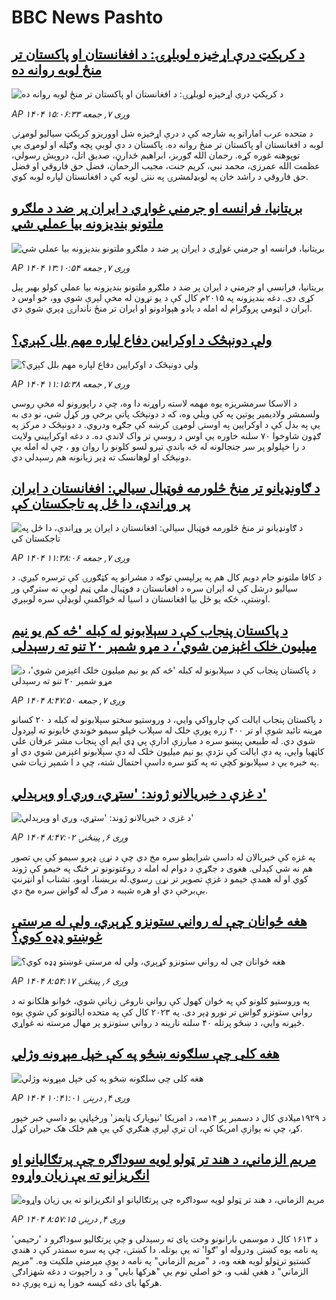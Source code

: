 # BBC News Pashto## [د کرېکټ درې اړخیزه لوبلړۍ: د افغانستان او پاکستان تر منځ لوبه روانه ده](https://www.bbc.com/pashto/articles/c39dmd1dg9do?at_medium=RSS&at_campaign=rss?at_campaign=githubrss)![د کرېکټ درې اړخیزه لوبلړۍ: د افغانستان او پاکستان تر منځ لوبه روانه ده](https://ichef.bbci.co.uk/ace/ws/240/cpsprodpb/3a44/live/711fc800-84e9-11f0-8c11-4fc052682191.jpg)_AP ۱۴۰۴ وږی ۷, جمعه ۱۵:۰۶:۳۳_د متحده عرب اماراتو په شارجه کې د درې اړخیزه شل اووریزو کرېکټ سیالیو لومړنۍ لوبه د افغانستان او پاکستان تر منځ روانه ده. پاکستان د دې لوبې پچه وګټله او لومړی یې توپوهنه غوره کړه. 
رحمان الله ګوربز، ابراهیم ځدارڼ، صدیق اتل، دروېش رسولي، عظمت الله عمرزی، محمد نبي، کریم جنت، مجیب الرحمان، فضل حق فاروقي او فضل حق فاروقي د راشد خان په لوبډلمشرۍ په نننۍ لوبه کې د افغانستان لپاره لوبه کوي.## [بریتانيا، فرانسه او جرمني غواړي د ايران پر ضد د ملګرو ملتونو بنديزونه بیا عملي شي](https://www.bbc.com/pashto/articles/cg50jy85gypo?at_medium=RSS&at_campaign=rss?at_campaign=githubrss)![بریتانيا، فرانسه او جرمني غواړي د ايران پر ضد د ملګرو ملتونو بنديزونه بیا عملي شي](https://ichef.bbci.co.uk/ace/ws/240/cpsprodpb/3848/live/10027670-84d6-11f0-9cf6-cbf3e73ce2b9.png)_AP ۱۴۰۴ وږی ۷, جمعه ۱۳:۱۰:۵۴_بریتانيا، فرانسې او جرمني د ايران پر ضد د ملګرو ملتونو بنديزونه بیا عملي کولو بهیر پیل کړی دی. دغه بنديزونه په ۲۰۱۵م کال کې د يو تړون له مخې لېرې شوي وو، خو اوس د ايران د اټومي پروګرام له امله د یادو هېوادونو او ایران تر منځ ناندارۍ ډېري شوي دي.## [ولې دونېڅک د اوکرایین دفاع لپاره مهم بلل کېږي؟](https://www.bbc.com/pashto/articles/cgkr5813d31o?at_medium=RSS&at_campaign=rss?at_campaign=githubrss)![ولې دونېڅک د اوکرایین دفاع لپاره مهم بلل کېږي؟](https://ichef.bbci.co.uk/ace/ws/240/cpsprodpb/cb9d/live/7a6c0d90-8405-11f0-b391-6936825093bd.jpg)_AP ۱۴۰۴ وږی ۷, جمعه ۱۱:۱۵:۳۸_د الاسکا سرمشریزه یوه مهمه لاسته راوړنه دا وه، چې د راپورونو له مخې روسي ولسمشر ولادیمیر پوتین په کې ویلي وه، که د دونېڅک پاتې برخې ور کړل شي، نو دی به یې په بدل کې د اوکرایین په اوسنۍ لومړۍ کرښه کې جګړه ودروي.
د دونېڅک د مرکز په ګډون شاوخوا ۷۰ سلنه خاوره یې اوس د روسې تر واک لاندې ده. د دغه اوکراییني ولایت د را خپلولو پر سر جنجالونه له څه باندې تېرو لسو کلونو  را روان وو ، چې له امله یې دونېڅک او لوهانسک ته ډېر زیانونه هم رسېدلي دي.## [د ګاونډیانو تر منځ څلورمه فوټبال سیالي: افغانستان د ایران پر وړاندې، دا ځل په تاجکستان کې](https://www.bbc.com/pashto/articles/ce83ryrp9zvo?at_medium=RSS&at_campaign=rss?at_campaign=githubrss)![د ګاونډیانو تر منځ څلورمه فوټبال سیالي: افغانستان د ایران پر وړاندې، دا ځل په تاجکستان کې](https://ichef.bbci.co.uk/ace/ws/240/cpsprodpb/f2ac/live/08cf8160-84b1-11f0-b98d-d308c56c1729.jpg)_AP ۱۴۰۴ وږی ۷, جمعه ۱۱:۳۸:۰۶_د  کافا ملتونو جام  دویم کال هم په پرلپسې توګه د مشرانو په کټګورۍ کې ترسره کیږي. د سیالیو درشل کې له ایران سره د افغانستان د فوټبال ملي ټیم لوبې ته سترګې ور اوښتې، ځکه یو ځل بیا افغانستان  د اسیا له ځواکمنې لوبډلې سره لوبېږي.## [د پاکستان پنجاب کې د سېلابونو له کبله 'څه کم یو نیم میلیون خلک اغېزمن شوي'، د مړو شمېر ۲۰ تنو ته رسېدلی](https://www.bbc.com/pashto/articles/cx29zxw8njxo?at_medium=RSS&at_campaign=rss?at_campaign=githubrss)![د پاکستان پنجاب کې د سېلابونو له کبله 'څه کم یو نیم میلیون خلک اغېزمن شوي'، د مړو شمېر ۲۰ تنو ته رسېدلی](https://ichef.bbci.co.uk/ace/ws/240/cpsprodpb/d8a9/live/cacba9d0-84b4-11f0-b391-6936825093bd.jpg)_AP ۱۴۰۴ وږی ۷, جمعه ۸:۴۷:۵۰_د پاکستان پنجاب ایالت کې چارواکي وايي، د وروستیو سختو سېلابونو له کبله د ۲۰ کسانو مړینه تائید شوې او تر ۴۰۰ زره پورې خلک له سېلاب ځپلو سیمو خوندي ځایونو ته لېږدول شوي دي.
له طبیعي پېښو سره د مبارزې ادارې پي ډي ایم اې پنجاب مشر عرفان علي کاټهیا وايي، په دې ایالت کې نژدې یو نیم میلیون خلک له دې سېلابونو اغېزمن شوي دي او په خبره یې د سېلابونو کچې ته په کتو سره داسې احتمال شته، چې د ا شمېر زیات شي.## [د غزې د خبریالانو ژوند: 'ستړي، وږي او وېرېدلي'](https://www.bbc.com/pashto/articles/c99mdvm2zy4o?at_medium=RSS&at_campaign=rss?at_campaign=githubrss)![د غزې د خبریالانو ژوند: 'ستړي، وږي او وېرېدلي'](https://ichef.bbci.co.uk/ace/ws/240/cpsprodpb/d441/live/647d1a90-8353-11f0-ab3e-bd52082cd0ae.png)_AP ۱۴۰۴ وږی ۶, پينځنۍ ۸:۴۷:۰۲_په غزه کې خبریالان له داسې شرایطو سره مخ دي چې د نړۍ ډېرو سیمو کې یې تصور هم نه شي کېدلی. هغوی د جګړې د دوام له امله د روغتونونو تر څنګ په خیمو کې ژوند کوي او له همدې خیمو د غزې تصویر تر نړۍ رسوي.له بریښنا، اوبو، تشناب او انټرنټ بې‌برخې دي او هره شېبه د مرګ له ګواښ سره مخ دي.## [هغه ځوانان چې له رواني ستونزو کړېږي، ولې له مرستې غوښتو ډډه کوي؟](https://www.bbc.com/pashto/articles/cx2l78vjlqwo?at_medium=RSS&at_campaign=rss?at_campaign=githubrss)![هغه ځوانان چې له رواني ستونزو کړېږي، ولې له مرستې غوښتو ډډه کوي؟](https://ichef.bbci.co.uk/ace/ws/240/cpsprodpb/d422/live/5dffa180-83ec-11f0-a34f-318be3fb0481.jpg)_AP ۱۴۰۴ وږی ۶, پينځنۍ ۸:۵۴:۱۷_په وروستیو کلونو کې په ځوان کهول کې رواني ناروغۍ زیاتې شوي، ځوانو هلکانو ته د رواني ستونزو ګواښ تر نورو ډېر دی. 
په ۲۰۲۳ کال کې په متحده ایالتونو کې شوې یوه څېړنه وايي، د ښځو پرتله ۴۰ سلنه نارینه د رواني ستونزو پر مهال مرسته نه غواړي.## [هغه کلی چې سلګونه ښځو په کې خپل مېړونه وژلي](https://www.bbc.com/pashto/articles/cr74xgr0378o?at_medium=RSS&at_campaign=rss?at_campaign=githubrss)![هغه کلی چې سلګونه ښځو په کې خپل مېړونه وژلي](https://ichef.bbci.co.uk/ace/ws/240/cpsprodpb/1749/live/86b1f550-81c7-11f0-83cc-c5da98c419b8.png)_AP ۱۴۰۴ وږی ۴, درېنۍ ۱۰:۴۱:۰۱_د ۱۹۲۹میلادي کال د دسمبر پر ۱۴مه، د امریکا 'نیویارک ټایمز' ورځپاڼې یو داسې خبر خپور کړ، چې نه یوازې امریکا کې، ان ترې لېرې هنګري کې یې هم خلک هک حیران کړل.## [مریم الزماني، د هند تر ټولو لویه سوداګره چې پرتګالیانو او انګریزانو ته یې زیان واړوه](https://www.bbc.com/pashto/articles/c98l209erego?at_medium=RSS&at_campaign=rss?at_campaign=githubrss)![مریم الزماني، د هند تر ټولو لویه سوداګره چې پرتګالیانو او انګریزانو ته یې زیان واړوه](https://ichef.bbci.co.uk/ace/ws/240/cpsprodpb/ec7c/live/01baccb0-81ad-11f0-a34f-318be3fb0481.png)_AP ۱۴۰۴ وږی ۴, درېنۍ ۸:۵۷:۱۵_د ۱۶۱۳ کال د موسمي بارانونو وخت پای ته رسېدلی و چې پرتګالیو سوداګرو د 'رحیمي' په نامه یوه کښتۍ ودروله او 'ګوا' ته یې بوتله.
دا کښتۍ، چې په سره سمندر کې د هندي کښتیو ترټولو لویه هغه وه، د "مریم الزماني" په نامه د یوې مېرمنې ملکیت وه.
"مریم الزماني" د هغې لقب و، خو اصلي نوم یې "هرکها بايي" و. د راجپوت د دغه شهزادګۍ هرکها بای دغه کیسه خورا په زړه پورې ده.